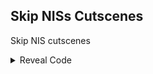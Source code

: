 ## Skip NISs Cutscenes

Skip NIS cutscenes

<details>
<summary>Reveal Code</summary>

```hex
006F9D19 00000001
```
</details>